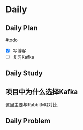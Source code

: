 # Daily
## Daily Plan
#todo
- [x] 写博客
- [ ] 复习Kafka
## Daily Study
## 项目中为什么选择Kafka
这里主要与RabbitMQ对比

## Daily Problem